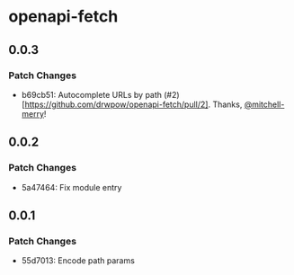 # openapi-fetch

## 0.0.3

### Patch Changes

- b69cb51: Autocomplete URLs by path (#2)[https://github.com/drwpow/openapi-fetch/pull/2]. Thanks, [@mitchell-merry](https://github.com/mitchell-merry)!

## 0.0.2

### Patch Changes

- 5a47464: Fix module entry

## 0.0.1

### Patch Changes

- 55d7013: Encode path params
